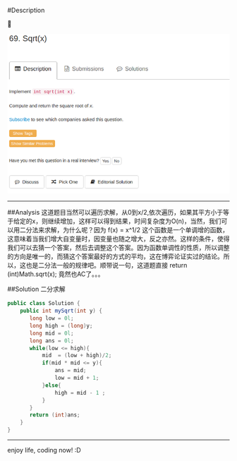 #Description

:star2:

![](/images/Sqrt.png)
***
##Analysis
这道题目当然可以遍历求解，从0到x/2,依次遍历，如果其平方小于等于给定的x，则继续增加，这样可以得到结果，时间复杂度为O(n)，当然，我们可以用二分法来求解，为什么呢？因为 f(x) = x^1/2 这个函数是一个单调增的函数，这意味着当我们增大自变量时，因变量也随之增大，反之亦然。这样的条件，使得我们可以去猜一个答案，然后去调整这个答案。因为函数单调性的性质，所以调整的方向是唯一的，而猜这个答案最好的方式的平均，这在博弈论证实过的结论。所以，这也是二分法一般的规律吧。顺带说一句，这道题直接 return (int)Math.sqrt(x); 竟然也AC了。。。

##Solution 二分求解

```java
public class Solution {
    public int mySqrt(int y) {
       long low = 0l;
       long high = (long)y;
       long mid = 0l;
       long ans = 0l;
       while(low <= high){
           mid  = (low + high)/2;
           if(mid * mid <= y){
               ans = mid;
               low = mid + 1;
           }else{
               high = mid - 1 ;
           }
       }
       return (int)ans;
    }
}   
```
***
enjoy life, coding now! :D
